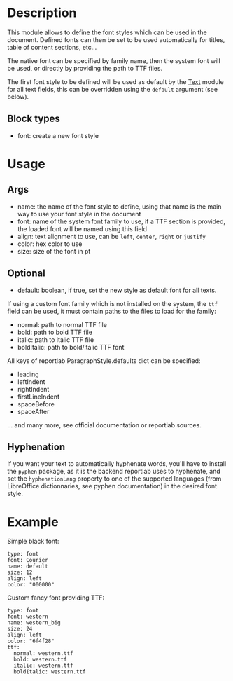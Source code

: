 # Description

This module allows to define the font styles which can be used in the document. Defined fonts can then be set to be used automatically for titles, table of content sections, etc...

The native font can be specified by family name, then the system font will be used, or directly by providing the path to TTF files.

The first font style to be defined will be used as default by the [Text](../Text) module for all text fields, this can be overridden using the `default` argument (see below).

## Block types
- font: create a new font style

# Usage
## Args
- name: the name of the font style to define, using that name is the main way to use your font style in the document
- font: name of the system font family to use, if a TTF section is provided, the loaded font will be named using this field
- align: text alignment to use, can be `left`, `center`, `right` or `justify`
- color: hex color to use
- size: size of the font in pt

## Optional
- default: boolean, if true, set the new style as default font for all texts.

If using a custom font family which is not installed on the system, the `ttf` field can be used, it must contain paths to the files to load for the family:

- normal: path to normal TTF file
- bold: path to bold TTF file
- italic: path to italic TTF file
- boldItalic: path to bold/italic TTF font

All keys of reportlab ParagraphStyle.defaults dict can be specified:

- leading
- leftIndent
- rightIndent
- firstLineIndent
- spaceBefore
- spaceAfter

... and many more, see official documentation or reportlab sources.

## Hyphenation
If you want your text to automatically hyphenate words, you'll have to install the `pyphen` package, as it is the backend reportlab uses to hyphenate, and set the `hyphenationLang` property to one of the supported languages (from LibreOffice dictionnaries, see pyphen documentation) in the desired font style.

# Example
Simple black font:
```
type: font
font: Courier
name: default
size: 12
align: left
color: "000000"
```

Custom fancy font providing TTF:
```
type: font
font: western
name: western_big
size: 24
align: left
color: "6f4f28"
ttf:
  normal: western.ttf
  bold: western.ttf
  italic: western.ttf
  boldItalic: western.ttf
```
